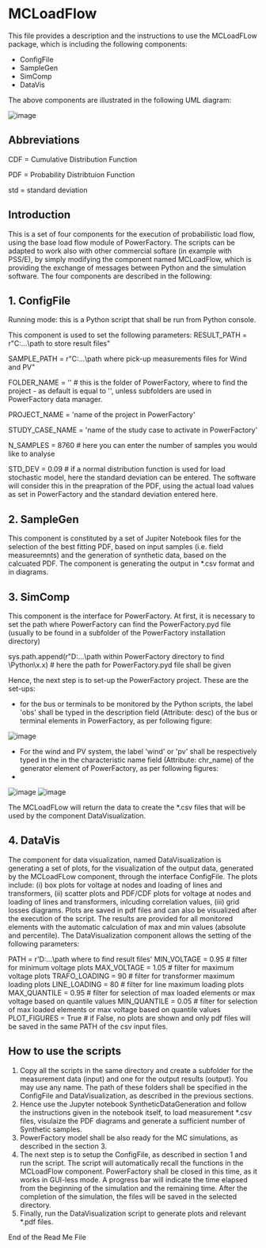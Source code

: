 # MCLoadFlow
This file provides a description and the instructions to use the MCLoadFLow package, which is including the following components:
- ConfigFile
- SampleGen
- SimComp
- DataVis

The above components are illustrated in the following UML diagram:

![image](https://user-images.githubusercontent.com/82202509/119944564-b785db00-bf94-11eb-969b-3138f12a8c7f.png)

## Abbreviations
CDF = Cumulative Distribution Function

PDF = Probability Distribtuion Function

std = standard deviation

## Introduction
This is a set of four components for the execution of probabilistic load flow, using the base load flow module of PowerFactory.
The scripts can be adapted to work also with other commercial softare (in example with PSS/E), by simply modifying the component named MCLoadFlow, which is providing the exchange of messages between Python and the simulation software.
The four components are described in the following:

## 1. ConfigFile
Running mode: this is a Python script that shall be run from Python console.

This component is used to set the following parameters:
RESULT_PATH = r"C:\...\path to store result files"

SAMPLE_PATH = r"C:\...\path where pick-up measurements files for Wind and PV"

FOLDER_NAME = '' # this is the folder of PowerFactory, where to find the project - as default is equal to '', unless subfolders are used in PowerFactory data manager. 

PROJECT_NAME = 'name of the project in PowerFactory'

STUDY_CASE_NAME = 'name of the study case to activate in PowerFactory'

N_SAMPLES = 8760 # here you can enter the number of samples you would like to analyse

STD_DEV = 0.09 # if a normal distribution function is used for load stochastic model, here the standard deviation can be entered. The software will consider this in the preapration of the PDF, using the actual load values as set in PowerFactory and the standard deviation entered here.



## 2. SampleGen
This component is constituted by a set of Jupiter Notebook files for the selection of the best fitting PDF, based on input samples (i.e. field measureemnts) and the generation of synthetic data, based on the calcuated PDF. The component is generating the output in *.csv format and in diagrams.

## 3. SimComp
This component is the interface for PowerFactory. 
At first, it is necessary to set the path where PowerFactory can find the PowerFactory.pyd file (usually to be found in a subfolder of the PowerFactory installation directory)

sys.path.append(r"D:\...\path within PowerFactory directory to find \Python\x.x) # here the path for PowerFactory.pyd file shall be given 

Hence, the next step is to set-up the PowerFactory project. These are the set-ups:

- for the bus or terminals to be monitored by the Python scripts, the label 'obs' shall be typed in the description field (Attribute: desc) of the bus or terminal elements in PowerFactory, as per following figure:

![image](https://user-images.githubusercontent.com/82202509/117000552-868def80-ace1-11eb-8b33-f540905d3fda.png)

- For the wind and PV system, the label 'wind' or 'pv' shall be respectively typed in the in the characteristic name field (Attribute: chr_name) of the generator element of PowerFactory, as per following figures:
- 
![image](https://user-images.githubusercontent.com/82202509/117001040-29466e00-ace2-11eb-836c-98c0c2a3b489.png)
![image](https://user-images.githubusercontent.com/82202509/117001104-39f6e400-ace2-11eb-8afb-de9a92f42e85.png)

The MCLoadFLow will return the data to create the *.csv files that will be used by the component DataVisualization.

## 4. DataVis
The component for data visualization, named DataVisualization is generating a set of plots, for the visualization of the output data, generated by the MCLoadFLow component, through the interface ConfigFile. The plots include: (i) box plots for voltage at nodes and loading of lines and transformers, (ii) scatter plots and PDF/CDF plots for voltage at nodes and loading of lines and transformers, inlcuding correlation values, (iii) grid losses diagrams. Plots are saved in pdf files and can also be visualized after the execution of the script. The results are provided for all monitored elements with the automatic calculation of max and min values (absolute and percentile). The DataVisualization component allows the setting of the following parameters:

PATH = r'D:\...\path where to find result files'
MIN_VOLTAGE = 0.95  # filter for minimum voltage plots
MAX_VOLTAGE = 1.05  # filter for maximum voltage plots 
TRAFO_LOADING = 90 # filter for transformer maximum loading plots
LINE_LOADING = 80 # filter for line maximum loading plots
MAX_QUANTILE = 0.95 # filter for selection of max loaded elements or max voltage based on quantile values
MIN_QUANTILE = 0.05 # filter for selection of max loaded elements or max voltage based on quantile values
PLOT_FIGURES = True # if False, no plots are shown and only pdf files will be saved in the same PATH of the csv input files.

## How to use the scripts
1. Copy all the scripts in the same directory and create a subfolder for the measurement data (input) and one for the output results (output). You may use any name. The path of these folders shall be specified in the ConfigFile and DataVisualization, as described in the previous sections.
2. Hence use the Jupyter notebook SyntheticDataGeneration and follow the instructions given in the notebook itself, to load measurement *.csv files, visulaize the PDF diagrams and generate a sufficient number of Synthetic samples.
3. PowerFactory model shall be also ready for the MC simulations, as described in the section 3. 
4. The next step is to setup the ConfigFile, as described in section 1 and run the script. The script will automatically recall the functions in the MCLoadFlow component. PowerFactory shall be closed in this time, as it works in GUI-less mode. A progress bar will indicate the time elapsed from the beginning of the simulation and the remaining time. After the completion of the simulation, the files will be saved in the selected directory.
5. Finally, run the DataVisualization script to generate plots and relevant *.pdf files.

End of the Read Me File
